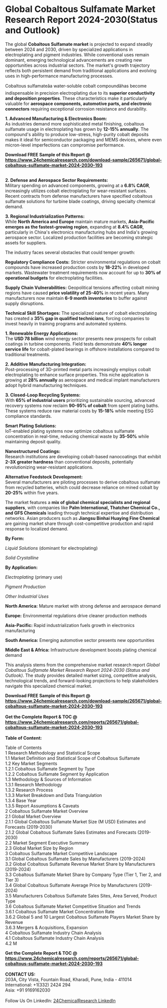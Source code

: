 <h1>Global Cobaltous Sulfamate Market Research Report 2024-2030(Status and Outlook)</h1><p>The global <strong>Cobaltous Sulfamate market</strong> is projected to expand steadily between 2024 and 2030, driven by specialized applications in electroplating and pigment industries. While conventional uses remain dominant, emerging technological advancements are creating new opportunities across industrial sectors. The market's growth trajectory reflects both persistent demand from traditional applications and evolving uses in high-performance manufacturing processes.</p><p>Cobaltous sulfamateâa water-soluble cobalt compoundâhas become indispensable in precision electroplating due to its <strong>superior conductivity and deposition properties</strong>. These characteristics make it particularly valuable for <strong>aerospace components, automotive parts, and electronic connectors</strong> requiring exceptional corrosion resistance and durability.</p><p><strong>1. Advanced Manufacturing &amp; Electronics Boom:</strong><br>
As industries demand more sophisticated metal finishing, cobaltous sulfamate usage in electroplating has grown by <strong>12-15% annually</strong>. The compound's ability to produce low-stress, high-purity cobalt deposits makes it ideal for semiconductor packaging and MEMS devices, where even micron-level imperfections can compromise performance.</p><div><b>Download FREE Sample of this Report @ 
            <a href="https://www.24chemicalresearch.com/download-sample/265671/global-cobaltous-sulfamate-market-2024-2030-193">
            https://www.24chemicalresearch.com/download-sample/265671/global-cobaltous-sulfamate-market-2024-2030-193</a></b></div><br><p><strong>2. Defense and Aerospace Sector Requirements:</strong><br>
Military spending on advanced components, growing at a <strong>6.8% CAGR</strong>, increasingly utilizes cobalt electroplating for wear-resistant surfaces. Recent contracts from defense manufacturers have specified cobaltous sulfamate solutions for turbine blade coatings, driving specialty chemical demand.</p><p><strong>3. Regional Industrialization Patterns:</strong><br>
While <strong>North America and Europe</strong> maintain mature markets, <strong>Asia-Pacific emerges as the fastest-growing region</strong>, expanding at <strong>8.4% CAGR</strong>, particularly in China's electronics manufacturing hubs and India's growing aerospace sector. Localized production facilities are becoming strategic assets for suppliers.</p><p>The industry faces several obstacles that could temper growth:</p><p><strong>Regulatory Compliance Costs:</strong> Stricter environmental regulations on cobalt compounds have increased production costs by <strong>18-22%</strong> in developed markets. Wastewater treatment requirements now account for up to <strong>30% of operational budgets</strong> for electroplating facilities.</p><p><strong>Supply Chain Vulnerabilities:</strong> Geopolitical tensions affecting cobalt mining regions have caused <strong>price volatility of 25-40%</strong> in recent years. Many manufacturers now maintain <strong>6-9 month inventories</strong> to buffer against supply disruptions.</p><p><strong>Technical Skill Shortages:</strong> The specialized nature of cobalt electroplating has created a <strong>35% gap in qualified technicians</strong>, forcing companies to invest heavily in training programs and automated systems.</p><p><strong>1. Renewable Energy Applications:</strong><br>
The <strong>USD 78 billion</strong> wind energy sector presents new prospects for cobalt coatings in turbine components. Field tests demonstrate <strong>40% longer service life</strong> for cobalt-plated bearings in offshore installations compared to traditional treatments.</p><p><strong>2. Additive Manufacturing Integration:</strong><br>
Post-processing of 3D-printed metal parts increasingly employs cobalt electroplating to enhance surface properties. This niche application is growing at <strong>28% annually</strong> as aerospace and medical implant manufacturers adopt hybrid manufacturing techniques.</p><p><strong>3. Closed-Loop Recycling Systems:</strong><br>
With <strong>65% of industrial users</strong> prioritizing sustainable sourcing, advanced recovery systems now reclaim <strong>90-95% of cobalt</strong> from spent plating baths. These systems reduce raw material costs by <strong>15-18%</strong> while meeting ESG compliance standards.</p><p><strong>Smart Plating Solutions:</strong><br>
  IoT-enabled plating systems now optimize cobaltous sulfamate concentration in real-time, reducing chemical waste by <strong>35-50%</strong> while maintaining deposit quality.</p><p><strong>Nanostructured Coatings:</strong><br>
  Research institutions are developing cobalt-based nanocoatings that exhibit <strong>2-3X greater hardness</strong> than conventional deposits, potentially revolutionizing wear-resistant applications.</p><p><strong>Alternative Feedstock Development:</strong><br>
  Several manufacturers are piloting processes to derive cobaltous sulfamate from recycled batteries, which could decrease reliance on mined cobalt by <strong>20-25%</strong> within five years.</p><p>The market features a <strong>mix of global chemical specialists and regional suppliers</strong>, with companies like <strong>Palm International, Thatcher Chemical Co., and GFS Chemicals</strong> leading through technical expertise and distribution networks. Asian producers such as <strong>Jiangsu Binhai Huaying Fine Chemical</strong> are gaining market share through cost-competitive production and rapid response to localized demand.</p><p><strong>By Form:</strong></p><p><em>Liquid Solutions</em> (dominant for electroplating)</p><p><em>Solid Crystalline</em></p><p><strong>By Application:</strong></p><p><em>Electroplating</em> (primary use)</p><p><em>Pigment Production</em></p><p><em>Other Industrial Uses</em></p><p><strong>North America:</strong> Mature market with strong defense and aerospace demand</p><p><strong>Europe:</strong> Environmental regulations drive cleaner production methods</p><p><strong>Asia-Pacific:</strong> Rapid industrialization fuels growth in electronics manufacturing</p><p><strong>South America:</strong> Emerging automotive sector presents new opportunities</p><p><strong>Middle East &amp; Africa:</strong> Infrastructure development boosts plating chemical demand</p><p>This analysis stems from the comprehensive market research report <em>Global Cobaltous Sulfamate Market Research Report 2024-2030 (Status and Outlook)</em>. The study provides detailed market sizing, competitive analysis, technological trends, and forward-looking projections to help stakeholders navigate this specialized chemical market.</p><div><b>Download FREE Sample of this Report @ 
            <a href="https://www.24chemicalresearch.com/download-sample/265671/global-cobaltous-sulfamate-market-2024-2030-193">
            https://www.24chemicalresearch.com/download-sample/265671/global-cobaltous-sulfamate-market-2024-2030-193</a></b></div><br><div><b>Get the Complete Report & TOC @ 
            <a href="https://www.24chemicalresearch.com/reports/265671/global-cobaltous-sulfamate-market-2024-2030-193">
            https://www.24chemicalresearch.com/reports/265671/global-cobaltous-sulfamate-market-2024-2030-193</a></b></div><br>
            <b>Table of Content:</b><p>Table of Contents<br />
1 Research Methodology and Statistical Scope<br />
1.1 Market Definition and Statistical Scope of Cobaltous Sulfamate<br />
1.2 Key Market Segments<br />
1.2.1 Cobaltous Sulfamate Segment by Type<br />
1.2.2 Cobaltous Sulfamate Segment by Application<br />
1.3 Methodology & Sources of Information<br />
1.3.1 Research Methodology<br />
1.3.2 Research Process<br />
1.3.3 Market Breakdown and Data Triangulation<br />
1.3.4 Base Year<br />
1.3.5 Report Assumptions & Caveats<br />
2 Cobaltous Sulfamate Market Overview<br />
2.1 Global Market Overview<br />
2.1.1 Global Cobaltous Sulfamate Market Size (M USD) Estimates and Forecasts (2019-2030)<br />
2.1.2 Global Cobaltous Sulfamate Sales Estimates and Forecasts (2019-2030)<br />
2.2 Market Segment Executive Summary<br />
2.3 Global Market Size by Region<br />
3 Cobaltous Sulfamate Market Competitive Landscape<br />
3.1 Global Cobaltous Sulfamate Sales by Manufacturers (2019-2024)<br />
3.2 Global Cobaltous Sulfamate Revenue Market Share by Manufacturers (2019-2024)<br />
3.3 Cobaltous Sulfamate Market Share by Company Type (Tier 1, Tier 2, and Tier 3)<br />
3.4 Global Cobaltous Sulfamate Average Price by Manufacturers (2019-2024)<br />
3.5 Manufacturers Cobaltous Sulfamate Sales Sites, Area Served, Product Type<br />
3.6 Cobaltous Sulfamate Market Competitive Situation and Trends<br />
3.6.1 Cobaltous Sulfamate Market Concentration Rate<br />
3.6.2 Global 5 and 10 Largest Cobaltous Sulfamate Players Market Share by Revenue<br />
3.6.3 Mergers & Acquisitions, Expansion<br />
4 Cobaltous Sulfamate Industry Chain Analysis<br />
4.1 Cobaltous Sulfamate Industry Chain Analysis<br />
4.2 M</p><div><b>Get the Complete Report & TOC @ 
            <a href="https://www.24chemicalresearch.com/reports/265671/global-cobaltous-sulfamate-market-2024-2030-193">
            https://www.24chemicalresearch.com/reports/265671/global-cobaltous-sulfamate-market-2024-2030-193</a></b></div><br><b>CONTACT US:</b><br>
            203A, City Vista, Fountain Road, Kharadi, Pune, India - 411014<br>
            International: +1(332) 2424 294<br>
            Asia: +91 9169162030 <br><br>
            Follow Us On LinkedIn: <a href="https://www.linkedin.com/company/24chemicalresearch/">24ChemicalResearch LinkedIn</a>